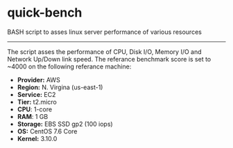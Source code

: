 # quick-bench
BASH script to asses linux server performance of various resources
___

The script asses the performance of CPU, Disk I/O, Memory I/O and Network Up/Down link speed. 
The referance benchmark score is set to ~4000 on the following referance machine:

- **Provider:** AWS
- **Region:** N. Virgina (us-east-1)
- **Service:** EC2
- **Tier:** t2.micro
- **CPU**: 1-core
- **RAM**: 1 GB
- **Storage:** EBS SSD gp2 (100 iops)
- **OS:** CentOS 7.6 Core
- **Kernel:** 3.10.0

